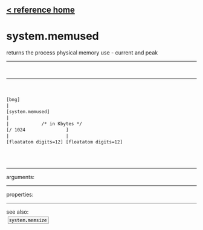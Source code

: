 [< reference home](index.html)
---

# system.memused


returns the process physical memory use - current and peak

---

<br>


---


```


[bng]
|
[system.memused]
|
|            /* in Kbytes */
[/ 1024               ]
|                     |
[floatatom digits=12] [floatatom digits=12]

                
            
```

---
arguments:


---
properties:


---
see also:<br>
[![system.memsize](img/object_system.memsize.png)](system.memsize.html)
